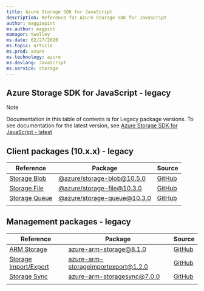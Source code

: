 ```yaml
---
title: Azure Storage SDK for JavaScript
description: Reference for Azure Storage SDK for JavaScript
author: maggiepint
ms.author: magpint
manager: twolley
ms.date: 02/27/2020
ms.topic: article
ms.prod: azure
ms.technology: azure
ms.devlang: JavaScript
ms.service: storage
---
```


## Azure Storage SDK for JavaScript - legacy

> [!NOTE]
> Documentation in this table of contents is for Legacy package versions. To see documentation for the latest version, see [Azure Storage SDK for JavaScript - latest](?view=az-js-storage-v12)

## Client packages (10.x.x) - legacy

| Reference                                                                                 | Package                                                                                    | Source                                                                                         |
|-------------------------------------------------------------------------------------------|--------------------------------------------------------------------------------------------|------------------------------------------------------------------------------------------------|
| [Storage Blob](/javascript/api/preview-docs/overview/azure/storage/storage-blob-readme?view=az-js-storage-v10)   | [@azure/storage-blob@10.5.0](https://www.npmjs.com/package/@azure/storage-blob/v/10.5.0)   | [GitHub](https://github.com/Azure/azure-sdk-for-js/tree/master/sdk/storage/storage-blob)       |
| [Storage File](/javascript/api/preview-docs/overview/azure/storage/storage-file-readme?view=az-js-storage-v10)   | [@azure/storage-file@10.3.0](https://www.npmjs.com/package/@azure/storage-file/v/10.3.0)   | [GitHub](https://github.com/Azure/azure-sdk-for-js/tree/master/sdk/storage/storage-file-share) |
| [Storage Queue](/javascript/api/preview-docs/overview/azure/storage/storage-queue-readme?view=az-js-storage-v10) | [@azure/storage-queue@10.3.0](https://www.npmjs.com/package/@azure/storage-queue/v/10.3.0) | [GitHub](https://github.com/Azure/azure-sdk-for-js/tree/master/sdk/storage/storage-queue)      |
|                                                                                           |                                                                                            |                                                                                                |

## Management packages - legacy

| Reference                                                                           | Package                                                                                             | Source                                                                                                       |
|-------------------------------------------------------------------------------------|-----------------------------------------------------------------------------------------------------|--------------------------------------------------------------------------------------------------------------|
| [ARM Storage](/javascript/api/preview-docs/azure-arm-storage)                       | [azure-arm-storage@8.1.0](https://www.npmjs.com/package/@azure/arm-storage)                         | [GitHub](https://github.com/azure/azure-sdk-for-node/tree/master/lib/services/storageManagement2)            |
| [Storage Import/Export](/javascript/api/preview-docs/azure-arm-storageimportexport) | [azure-arm-storageimportexport@1.2.0](https://www.npmjs.com/package/@azure/arm-storageimportexport) | [GitHub](https://github.com/Azure/azure-sdk-for-node/tree/master/lib/services/storageImportExportManagement) |
| [Storage Sync](/javascript/api/preview-docs/azure-arm-storagesync)                  | [azure-arm-storagesync@7.0.0](https://www.npmjs.com/package/@azure/arm-storagesync)                 | [GitHub](https://github.com/azure/azure-sdk-for-node/tree/master/lib/services/storagesyncManagement)         |
|                                                                                     |                                                                                                     |                                                                                                              |
